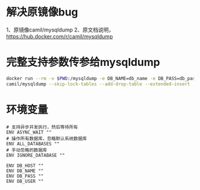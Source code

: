 # 解决原镜像bug
1、原镜像camil/mysqldump
2、原文档说明，https://hub.docker.com/r/camil/mysqldump


# 完整支持参数传参给mysqldump
```bash
docker run --rm -v $PWD:/mysqldump -e DB_NAME=db_name -e DB_PASS=db_pass -e DB_USER=db_user -e DB_HOST=db_host -e ALL_DATABASES=true -e ASYNC_WAIT=true \
camil/mysqldump --skip-lock-tables --add-drop-table --extended-insert
```


# 环境变量

```
# 支持异步并发执行，然后等待所有
ENV ASYNC_WAIT ""
# 操作所有数据库，忽略默认系统数据库
ENV ALL_DATABASES ""
# 手动忽略的数据库
ENV IGNORE_DATABASE ""

ENV DB_HOST ""
ENV DB_NAME ""
ENV DB_PASS ""
ENV DB_USER ""

```